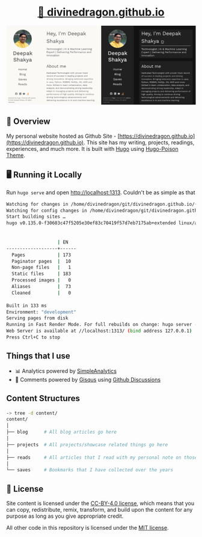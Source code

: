 <div align="center">
  <h1><a href="https://divinedragon.github.io" target="_blank">🏡 divinedragon.github.io</a></h1>
  <img src="blog.png" />
</div>

## 📖 Overview

My personal website hosted as Github Site - [https://divinedragon.github.io](https://divinedragon.github.io). This site has my writing, projects, readings, experiences, and much more. It is built with [Hugo](https://gohugo.io/) using [Hugo-Poison Theme](https://github.com/lukeorth/poison).

## 🖥 Running it Locally

Run `hugo serve` and open [http://localhost:1313](http://localhost:1313). Couldn't be as simple as that

```bash
Watching for changes in /home/divinedragon/git/divinedragon.github.io/{archetypes,assets,content,layouts,static}
Watching for config changes in /home/divinedragon/git/divinedragon.github.io/hugo.yaml
Start building sites …
hugo v0.135.0-f30603c47f5205e30ef83c70419f57d7eb7175ab+extended linux/amd64 BuildDate=2024-09-27T13:17:08Z VendorInfo=snap:0.135.0


                   | EN
-------------------+------
  Pages            | 173
  Paginator pages  |  10
  Non-page files   |   1
  Static files     | 183
  Processed images |   0
  Aliases          |  73
  Cleaned          |   0

Built in 133 ms
Environment: "development"
Serving pages from disk
Running in Fast Render Mode. For full rebuilds on change: hugo server --disableFastRender
Web Server is available at //localhost:1313/ (bind address 127.0.0.1)
Press Ctrl+C to stop
```

## Things that I use
* 📊 Analytics powered by [SimpleAnalytics](https://www.simpleanalytics.com/)
* 💬 Comments powered by [Gisqus](https://giscus.app/) using [Github Discussions](https://docs.github.com/en/discussions/quickstart)

## Content Structures

```bash
-> tree -d content/
content/
│
├── blog      # All blog articles go here
│
├── projects  # All projects/showcase related things go here
│
├── reads     # All articles that I read with my personal note on those go here
│
└── saves     # Bookmarks that I have collected over the years
```

## 📜 License

Site content is licensed under the [CC-BY-4.0 license](LICENSE), which means that you can copy, redistribute, remix, transform, and build upon the content for any purpose as long as you give appropriate credit.

All other code in this repository is licensed under the [MIT license](LICENSE-CODE).
